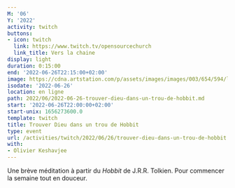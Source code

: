 ```yaml
---
M: '06'
Y: '2022'
activity: twitch
buttons:
- icon: twitch
  link: https://www.twitch.tv/opensourcechurch
  link_title: Vers la chaine
display: light
duration: 0:15:00
end: '2022-06-26T22:15:00+02:00'
image: https://cdna.artstation.com/p/assets/images/images/003/654/594/large/sam-robberechts-finalrender1.jpg
isodate: '2022-06-26'
location: en ligne
path: 2022/06/2022-06-26-trouver-dieu-dans-un-trou-de-hobbit.md
start: '2022-06-26T22:00:00+02:00'
start-unix: 1656273600.0
template: twitch
title: Trouver Dieu dans un trou de Hobbit
type: event
url: /activities/twitch/2022/06/26/trouver-dieu-dans-un-trou-de-hobbit
with:
- Olivier Keshavjee
---
```

Une brève méditation à partir du *Hobbit* de J.R.R. Tolkien. Pour commencer la semaine tout en douceur.